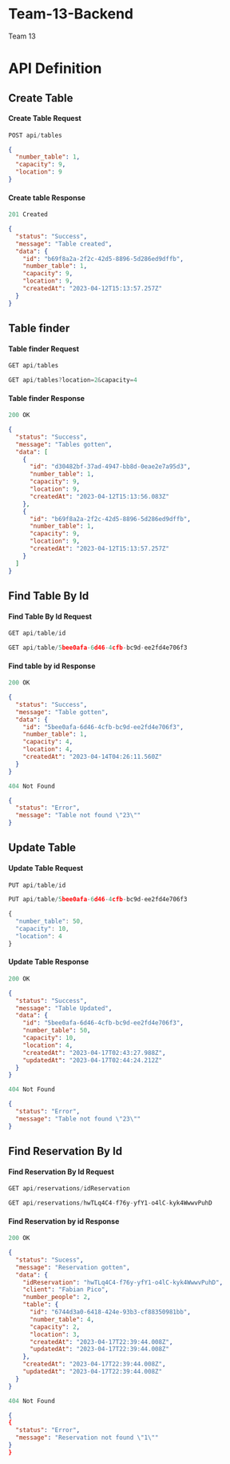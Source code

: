 # Team-13-Backend

Team 13

# API Definition

## Create Table

#### Create Table Request

```js
POST api/tables
```

```json
{
  "number_table": 1,
  "capacity": 9,
  "location": 9
}
```

#### Create table Response

```js
201 Created
```

```json
{
  "status": "Success",
  "message": "Table created",
  "data": {
    "id": "b69f8a2a-2f2c-42d5-8896-5d286ed9dffb",
    "number_table": 1,
    "capacity": 9,
    "location": 9,
    "createdAt": "2023-04-12T15:13:57.257Z"
  }
}
```

## Table finder

#### Table finder Request

```js
GET api/tables
```

```js
GET api/tables?location=2&capacity=4
```

#### Table finder Response

```js
200 OK
```

```json
{
  "status": "Success",
  "message": "Tables gotten",
  "data": [
    {
      "id": "d30482bf-37ad-4947-bb8d-0eae2e7a95d3",
      "number_table": 1,
      "capacity": 9,
      "location": 9,
      "createdAt": "2023-04-12T15:13:56.083Z"
    },
    {
      "id": "b69f8a2a-2f2c-42d5-8896-5d286ed9dffb",
      "number_table": 1,
      "capacity": 9,
      "location": 9,
      "createdAt": "2023-04-12T15:13:57.257Z"
    }
  ]
}
```

## Find Table By Id

#### Find Table By Id Request

```js
GET api/table/id
```

```js
GET api/table/5bee0afa-6d46-4cfb-bc9d-ee2fd4e706f3
```

#### Find table by id Response

```js
200 OK
```

```json
{
  "status": "Success",
  "message": "Table gotten",
  "data": {
    "id": "5bee0afa-6d46-4cfb-bc9d-ee2fd4e706f3",
    "number_table": 1,
    "capacity": 4,
    "location": 4,
    "createdAt": "2023-04-14T04:26:11.560Z"
  }
}
```

```js
404 Not Found
```

```json
{
  "status": "Error",
  "message": "Table not found \"23\""
}
```

## Update Table

#### Update Table Request

```js
PUT api/table/id
```

```js
PUT api/table/5bee0afa-6d46-4cfb-bc9d-ee2fd4e706f3

{
  "number_table": 50,
  "capacity": 10,
  "location": 4
}
```

#### Update Table Response

```js
200 OK
```

```json
{
  "status": "Success",
  "message": "Table Updated",
  "data": {
    "id": "5bee0afa-6d46-4cfb-bc9d-ee2fd4e706f3",
    "number_table": 50,
    "capacity": 10,
    "location": 4,
    "createdAt": "2023-04-17T02:43:27.988Z",
    "updatedAt": "2023-04-17T02:44:24.212Z"
  }
}
```

```js
404 Not Found
```

```json
{
  "status": "Error",
  "message": "Table not found \"23\""
}
```

## Find Reservation By Id

#### Find Reservation By Id Request

```js
GET api/reservations/idReservation
```

```js
GET api/reservations/hwTLq4C4-f76y-yfY1-o4lC-kyk4WwwvPuhD
```

#### Find Reservation by id Response

```js
200 OK
```

```json
{
  "status": "Sucess",
  "message": "Reservation gotten",
  "data": {
    "idReservation": "hwTLq4C4-f76y-yfY1-o4lC-kyk4WwwvPuhD",
    "client": "Fabian Pico",
    "number_people": 2,
    "table": {
      "id": "6744d3a0-6418-424e-93b3-cf88350981bb",
      "number_table": 4,
      "capacity": 2,
      "location": 3,
      "createdAt": "2023-04-17T22:39:44.008Z",
      "updatedAt": "2023-04-17T22:39:44.008Z"
    },
    "createdAt": "2023-04-17T22:39:44.008Z",
    "updatedAt": "2023-04-17T22:39:44.008Z"
  }
}
```

```js
404 Not Found
```

```json
{
{
  "status": "Error",
  "message": "Reservation not found \"1\""
}
}
```
